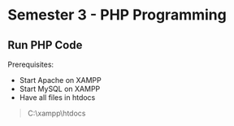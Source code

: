 # Semester 3 - PHP Programming

## Run PHP Code
Prerequisites: 
- Start Apache on XAMPP
- Start MySQL on XAMPP
- Have all files in htdocs 
> C:\xampp\htdocs 

